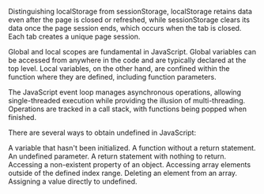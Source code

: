 
Distinguishing localStorage from sessionStorage, localStorage retains data even after the page is closed or refreshed, while sessionStorage clears its data once the page session ends, which occurs when the tab is closed. Each tab creates a unique page session.

Global and local scopes are fundamental in JavaScript. Global variables can be accessed from anywhere in the code and are typically declared at the top level. Local variables, on the other hand, are confined within the function where they are defined, including function parameters.

The JavaScript event loop manages asynchronous operations, allowing single-threaded execution while providing the illusion of multi-threading. Operations are tracked in a call stack, with functions being popped when finished.

There are several ways to obtain undefined in JavaScript:

A variable that hasn't been initialized.
A function without a return statement.
An undefined parameter.
A return statement with nothing to return.
Accessing a non-existent property of an object.
Accessing array elements outside of the defined index range.
Deleting an element from an array.
Assigning a value directly to undefined.